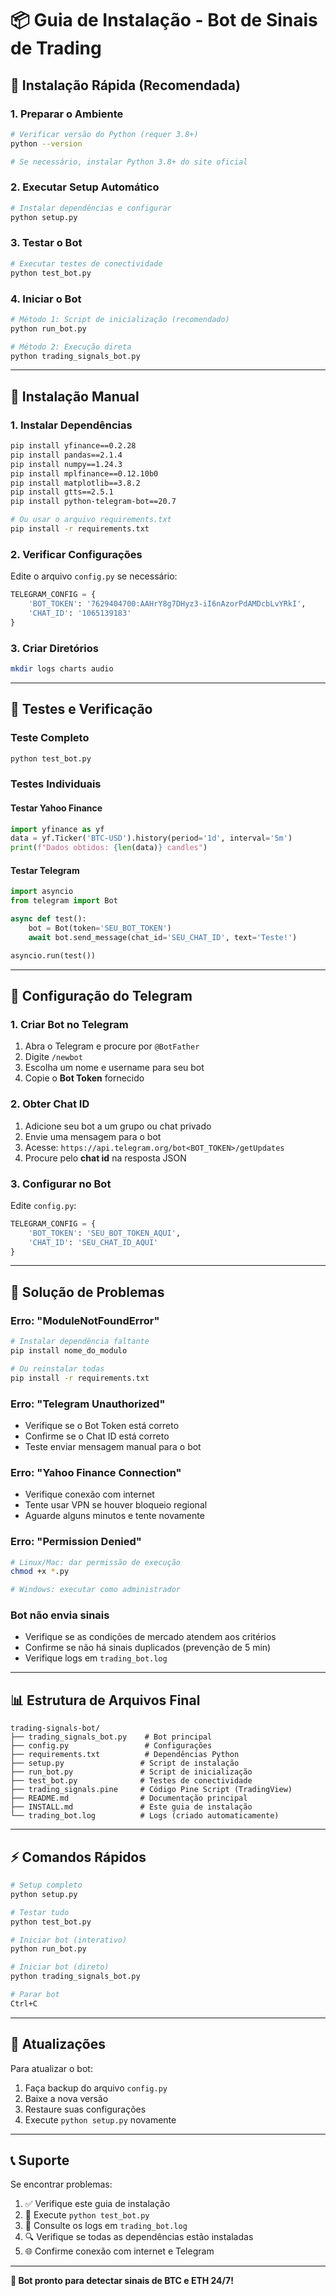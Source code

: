 # 📦 Guia de Instalação - Bot de Sinais de Trading

## 🚀 Instalação Rápida (Recomendada)

### 1. Preparar o Ambiente
```bash
# Verificar versão do Python (requer 3.8+)
python --version

# Se necessário, instalar Python 3.8+ do site oficial
```

### 2. Executar Setup Automático
```bash
# Instalar dependências e configurar
python setup.py
```

### 3. Testar o Bot
```bash
# Executar testes de conectividade
python test_bot.py
```

### 4. Iniciar o Bot
```bash
# Método 1: Script de inicialização (recomendado)
python run_bot.py

# Método 2: Execução direta
python trading_signals_bot.py
```

---

## 🔧 Instalação Manual

### 1. Instalar Dependências
```bash
pip install yfinance==0.2.28
pip install pandas==2.1.4
pip install numpy==1.24.3
pip install mplfinance==0.12.10b0
pip install matplotlib==3.8.2
pip install gtts==2.5.1
pip install python-telegram-bot==20.7

# Ou usar o arquivo requirements.txt
pip install -r requirements.txt
```

### 2. Verificar Configurações
Edite o arquivo `config.py` se necessário:
```python
TELEGRAM_CONFIG = {
    'BOT_TOKEN': '7629404700:AAHrY8g7DHyz3-iI6nAzorPdAMDcbLvYRkI',
    'CHAT_ID': '1065139183'
}
```

### 3. Criar Diretórios
```bash
mkdir logs charts audio
```

---

## 🧪 Testes e Verificação

### Teste Completo
```bash
python test_bot.py
```

### Testes Individuais

#### Testar Yahoo Finance
```python
import yfinance as yf
data = yf.Ticker('BTC-USD').history(period='1d', interval='5m')
print(f"Dados obtidos: {len(data)} candles")
```

#### Testar Telegram
```python
import asyncio
from telegram import Bot

async def test():
    bot = Bot(token='SEU_BOT_TOKEN')
    await bot.send_message(chat_id='SEU_CHAT_ID', text='Teste!')

asyncio.run(test())
```

---

## 📱 Configuração do Telegram

### 1. Criar Bot no Telegram
1. Abra o Telegram e procure por `@BotFather`
2. Digite `/newbot`
3. Escolha um nome e username para seu bot
4. Copie o **Bot Token** fornecido

### 2. Obter Chat ID
1. Adicione seu bot a um grupo ou chat privado
2. Envie uma mensagem para o bot
3. Acesse: `https://api.telegram.org/bot<BOT_TOKEN>/getUpdates`
4. Procure pelo **chat id** na resposta JSON

### 3. Configurar no Bot
Edite `config.py`:
```python
TELEGRAM_CONFIG = {
    'BOT_TOKEN': 'SEU_BOT_TOKEN_AQUI',
    'CHAT_ID': 'SEU_CHAT_ID_AQUI'
}
```

---

## 🐛 Solução de Problemas

### Erro: "ModuleNotFoundError"
```bash
# Instalar dependência faltante
pip install nome_do_modulo

# Ou reinstalar todas
pip install -r requirements.txt
```

### Erro: "Telegram Unauthorized"
- Verifique se o Bot Token está correto
- Confirme se o Chat ID está correto
- Teste enviar mensagem manual para o bot

### Erro: "Yahoo Finance Connection"
- Verifique conexão com internet
- Tente usar VPN se houver bloqueio regional
- Aguarde alguns minutos e tente novamente

### Erro: "Permission Denied"
```bash
# Linux/Mac: dar permissão de execução
chmod +x *.py

# Windows: executar como administrador
```

### Bot não envia sinais
- Verifique se as condições de mercado atendem aos critérios
- Confirme se não há sinais duplicados (prevenção de 5 min)
- Verifique logs em `trading_bot.log`

---

## 📊 Estrutura de Arquivos Final

```
trading-signals-bot/
├── trading_signals_bot.py    # Bot principal
├── config.py                 # Configurações
├── requirements.txt          # Dependências Python
├── setup.py                 # Script de instalação
├── run_bot.py               # Script de inicialização
├── test_bot.py              # Testes de conectividade
├── trading_signals.pine     # Código Pine Script (TradingView)
├── README.md                # Documentação principal
├── INSTALL.md               # Este guia de instalação
└── trading_bot.log          # Logs (criado automaticamente)
```

---

## ⚡ Comandos Rápidos

```bash
# Setup completo
python setup.py

# Testar tudo
python test_bot.py

# Iniciar bot (interativo)
python run_bot.py

# Iniciar bot (direto)
python trading_signals_bot.py

# Parar bot
Ctrl+C
```

---

## 🔄 Atualizações

Para atualizar o bot:
1. Faça backup do arquivo `config.py`
2. Baixe a nova versão
3. Restaure suas configurações
4. Execute `python setup.py` novamente

---

## 📞 Suporte

Se encontrar problemas:
1. ✅ Verifique este guia de instalação
2. 🧪 Execute `python test_bot.py`
3. 📝 Consulte os logs em `trading_bot.log`
4. 🔍 Verifique se todas as dependências estão instaladas
5. 🌐 Confirme conexão com internet e Telegram

---

**🎯 Bot pronto para detectar sinais de BTC e ETH 24/7!**
